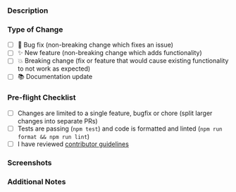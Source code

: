### Description

<!-- Describe your changes in detail. What problem does this PR solve? -->

### Type of Change

<!-- Put an 'x' in all boxes that apply -->

- [ ] 🐛 Bug fix (non-breaking change which fixes an issue)
- [ ] ✨ New feature (non-breaking change which adds functionality)
- [ ] 💥 Breaking change (fix or feature that would cause existing functionality to not work as expected)
- [ ] 📚 Documentation update

### Pre-flight Checklist

<!-- Put an 'x' in all boxes that apply -->

- [ ] Changes are limited to a single feature, bugfix or chore (split larger changes into separate PRs)
- [ ] Tests are passing (`npm test`) and code is formatted and linted (`npm run format && npm run lint`)
- [ ] I have reviewed [contributor guidelines](https://github.com/cline/cline/blob/main/CONTRIBUTING.md)

### Screenshots

<!-- For UI changes, add screenshots here -->

### Additional Notes

<!-- Add any additional notes for reviewers -->
